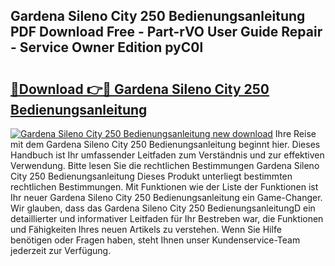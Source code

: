 ## Gardena Sileno City 250 Bedienungsanleitung PDF Download Free - Part-rVO User Guide Repair - Service Owner Edition pyC0l

# <h2><a href="http://df3tkgh.blite.top/?on=Gardena+Sileno+City+250+Bedienungsanleitung">🔗Download 👉🔴 Gardena Sileno City 250 Bedienungsanleitung</a></h2>

[![Gardena Sileno City 250 Bedienungsanleitung new download](https://i.imgur.com/lujVjoI.png)](http://df3tkgh.blite.top/?on=Gardena+Sileno+City+250+Bedienungsanleitung)
Ihre Reise mit dem Gardena Sileno City 250 Bedienungsanleitung beginnt hier. Dieses Handbuch ist Ihr umfassender Leitfaden zum Verständnis und zur effektiven Verwendung. Bitte lesen Sie die rechtlichen Bestimmungen Gardena Sileno City 250 Bedienungsanleitung Dieses Produkt unterliegt bestimmten rechtlichen Bestimmungen. Mit Funktionen wie der Liste der Funktionen ist Ihr neuer Gardena Sileno City 250 Bedienungsanleitung ein Game-Changer. Wir glauben, dass das Gardena Sileno City 250 BedienungsanleitungD ein detaillierter und informativer Leitfaden für Ihr Bestreben war, die Funktionen und Fähigkeiten Ihres neuen Artikels zu verstehen. Wenn Sie Hilfe benötigen oder Fragen haben, steht Ihnen unser Kundenservice-Team jederzeit zur Verfügung.
